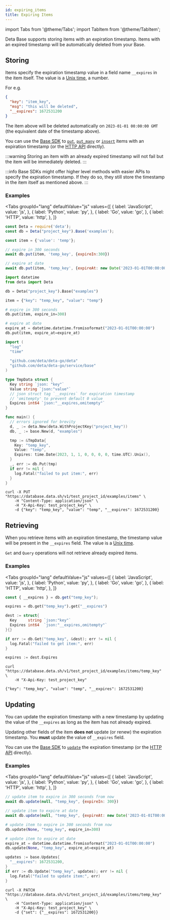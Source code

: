 ```yaml
---
id: expiring_items
title: Expiring Items
---
```


import Tabs from '@theme/Tabs';
import TabItem from '@theme/TabItem';

Deta Base supports storing items with an expiration timestamp. Items with an expired timestamp will be automatically deleted from your Base.

## Storing 

Items specify the expiration timestamp value in a field name `__expires` in the item itself. The value is a [Unix time](https://en.wikipedia.org/wiki/Unix_time), a number.

For e.g.
```json
{
  "key": "item_key",
  "msg": "this will be deleted",
  "__expires": 1672531200
}
```

The item above will be deleted automatically on `2023-01-01 00:00:00 GMT` (the equivalent date of the timestamp above).

You can use the [Base SDK](./sdk.md) to [`put`](./sdk#put), [`put_many`](./sdk#put_many) or [`insert`](./sdk#insert) items with an expiration timestamp (or the [HTTP API](./HTTP.md) directly).

:::warning
Storing an item with an already expired timestamp will not fail but the item will be immediately deleted.
:::

:::info
Base SDKs might offer higher level methods with easier APIs to specify the expiration timestamp. If they do so, they still store the timestamp in the item itself as mentioned above.
:::

### Examples

<Tabs
  groupId="lang"
  defaultValue="js"
  values={[
    { label: 'JavaScript', value: 'js', },
    { label: 'Python', value: 'py', }, 
    { label: 'Go', value: 'go', },
    { label: 'HTTP', value: 'http', },
  ]}
>

<TabItem value="js">

```js
const Deta = require('deta');
const db = Deta("project_key").Base('examples');

const item = {'value': 'temp'};

// expire in 300 seconds
await db.put(item, 'temp_key', {expireIn:300})

// expire at date
await db.put(item, 'temp_key', {expireAt: new Date('2023-01-01T00:00:00')})
```
</TabItem>

<TabItem value="py">

```py
import datetime
from deta import Deta

db = Deta("project_key").Base("examples")

item = {"key": "temp_key", "value": "temp"}

# expire in 300 seconds
db.put(item, expire_in=300)

# expire at date
expire_at = datetime.datetime.fromisoformat("2023-01-01T00:00:00")
db.put(item, expire_at=expire_at)
```

</TabItem>

<TabItem value="go">

```go
import (
  "log"
  "time"
  
  "github.com/deta/deta-go/deta"
  "github.com/deta/deta-go/service/base"
)

type TmpData struct {
  Key string `json: "key"`
  Value string `json:"value"`
  // json struct tag `__expires` for expiration timestamp
  // 'omitempty' to prevent default 0 value
  Expires int64 `json:"__expires,omitempty"`
}

func main() {
  // errors ignored for brevity
  d, _ := deta.New(deta.WithProjectKey("project_key"))
  db, _ := base.New(d, "examples")

  tmp := &TmpData{
    Key: "temp_key",
    Value: "temp",
    Expires: time.Date(2023, 1, 1, 0, 0, 0, 0, time.UTC).Unix(),
  }
  _, err := db.Put(tmp)
  if err != nil {
    log.Fatal("failed to put item:", err) 
  }
}
```

</TabItem>

<TabItem value="http">

```shell
curl -X PUT "https://database.data.sh/v1/test_project_id/examples/items" \
    -H "Content-Type: application/json" \
    -H "X-Api-Key: test_project_key" \
    -d {"key": "temp_key", "value": "temp", "__expires": 1672531200}
```

</TabItem>

</Tabs>

## Retrieving

When you retrieve items with an expiration timestamp, the timestamp value will be present in the `__expires` field. The value is a [Unix time](https://en.wikipedia.org/wiki/Unix_time).

`Get` and `Query` operations will not retrieve already expired items.

### Examples

<Tabs
  groupId="lang"
  defaultValue="js"
  values={[
    { label: 'JavaScript', value: 'js', },
    { label: 'Python', value: 'py', }, 
    { label: 'Go', value: 'go', },
    { label: 'HTTP', value: 'http', },
  ]}
>

<TabItem value="js">

```js
const { __expires } = db.get("temp_key");
```

</TabItem>

<TabItem value="py">

```py
expires = db.get("temp_key").get("__expires")
```
</TabItem>

<TabItem value="go">

```go
dest := struct{
  Key     string `json:"key"`
  Expires int64  `json:"__expires,omitempty"`
}{}

if err := db.Get("temp_key", &dest); err != nil {
  log.Fatal("failed to get item:", err)
}

expires := dest.Expires
```

</TabItem>

<TabItem value="http">

```shell
curl "https://database.deta.sh/v1/test_project_id/examples/items/temp_key" \
    -H "X-Api-Key: test_project_key"

{"key": "temp_key", "value": "temp", "__expires": 1672531200}
```

</TabItem>

</Tabs>


## Updating

You can update the expiration timestamp with a new timestamp by updating the value of the `__expires` as long as the item has not already expired.

Updating other fields of the item **does not** update (or renew) the expiration timestamp. You **must** update the value of `__expires` field.

You can use the [Base SDK](./sdk.md) to [`update`](./sdk#update) the expiration timestamp (or the [HTTP API](./HTTP.md) directly).

### Examples

<Tabs
  groupId="lang"
  defaultValue="js"
  values={[
    { label: 'JavaScript', value: 'js', },
    { label: 'Python', value: 'py', }, 
    { label: 'Go', value: 'go', },
    { label: 'HTTP', value: 'http', },
  ]}
>

<TabItem value="js">

```js
// update item to expire in 300 seconds from now 
await db.update(null, "temp_key", {expireIn: 300})

// update item to expire at date
await db.update(null, "temp_key", {expireAt: new Date('2023-01-01T00:00:00')})
```
</TabItem>

<TabItem value="py">

```py
# update item to expire in 300 seconds from now
db.update(None, "temp_key", expire_in=300)

# update item to expire at date
expire_at = datetime.datetime.fromisoformat("2023-01-01T00:00:00")
db.update(None, "temp_key", expire_at=expire_at)
```

</TabItem>

<TabItem value="go">

```go
updates := base.Updates{
  "__expires": 1672531200,
}
if err := db.Update("temp_key", updates); err != nil {
  log.Fatal("failed to update item:", err)
}
```

</TabItem>

<TabItem value="http">

```shell
curl -X PATCH "https://database.data.sh/v1/test_project_id/examples/items/temp_key" \
    -H "Content-Type: application/json" \
    -H "X-Api-Key: test_project_key" \
    -d {"set": {"__expires": 1672531200}}
```

</TabItem>

</Tabs>
